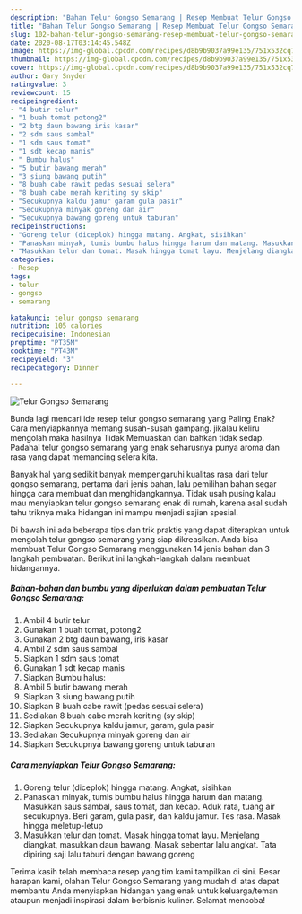 ```yaml
---
description: "Bahan Telur Gongso Semarang | Resep Membuat Telur Gongso Semarang Yang Paling Enak"
title: "Bahan Telur Gongso Semarang | Resep Membuat Telur Gongso Semarang Yang Paling Enak"
slug: 102-bahan-telur-gongso-semarang-resep-membuat-telur-gongso-semarang-yang-paling-enak
date: 2020-08-17T03:14:45.548Z
image: https://img-global.cpcdn.com/recipes/d8b9b9037a99e135/751x532cq70/telur-gongso-semarang-foto-resep-utama.jpg
thumbnail: https://img-global.cpcdn.com/recipes/d8b9b9037a99e135/751x532cq70/telur-gongso-semarang-foto-resep-utama.jpg
cover: https://img-global.cpcdn.com/recipes/d8b9b9037a99e135/751x532cq70/telur-gongso-semarang-foto-resep-utama.jpg
author: Gary Snyder
ratingvalue: 3
reviewcount: 15
recipeingredient:
- "4 butir telur"
- "1 buah tomat potong2"
- "2 btg daun bawang iris kasar"
- "2 sdm saus sambal"
- "1 sdm saus tomat"
- "1 sdt kecap manis"
- " Bumbu halus"
- "5 butir bawang merah"
- "3 siung bawang putih"
- "8 buah cabe rawit pedas sesuai selera"
- "8 buah cabe merah keriting sy skip"
- "Secukupnya kaldu jamur garam gula pasir"
- "Secukupnya minyak goreng dan air"
- "Secukupnya bawang goreng untuk taburan"
recipeinstructions:
- "Goreng telur (diceplok) hingga matang. Angkat, sisihkan"
- "Panaskan minyak, tumis bumbu halus hingga harum dan matang. Masukkan saus sambal, saus tomat, dan kecap. Aduk rata, tuang air secukupnya. Beri garam, gula pasir, dan kaldu jamur. Tes rasa. Masak hingga meletup-letup"
- "Masukkan telur dan tomat. Masak hingga tomat layu. Menjelang diangkat, masukkan daun bawang. Masak sebentar lalu angkat. Tata dipiring saji lalu taburi dengan bawang goreng"
categories:
- Resep
tags:
- telur
- gongso
- semarang

katakunci: telur gongso semarang 
nutrition: 105 calories
recipecuisine: Indonesian
preptime: "PT35M"
cooktime: "PT43M"
recipeyield: "3"
recipecategory: Dinner

---
```



![Telur Gongso Semarang](https://img-global.cpcdn.com/recipes/d8b9b9037a99e135/751x532cq70/telur-gongso-semarang-foto-resep-utama.jpg)

Bunda lagi mencari ide resep telur gongso semarang yang Paling Enak? Cara menyiapkannya memang susah-susah gampang. jikalau keliru mengolah maka hasilnya Tidak Memuaskan dan bahkan tidak sedap. Padahal telur gongso semarang yang enak seharusnya punya aroma dan rasa yang dapat memancing selera kita.



Banyak hal yang sedikit banyak mempengaruhi kualitas rasa dari telur gongso semarang, pertama dari jenis bahan, lalu pemilihan bahan segar hingga cara membuat dan menghidangkannya. Tidak usah pusing kalau mau menyiapkan telur gongso semarang enak di rumah, karena asal sudah tahu triknya maka hidangan ini mampu menjadi sajian spesial.


Di bawah ini ada beberapa tips dan trik praktis yang dapat diterapkan untuk mengolah telur gongso semarang yang siap dikreasikan. Anda bisa membuat Telur Gongso Semarang menggunakan 14 jenis bahan dan 3 langkah pembuatan. Berikut ini langkah-langkah dalam membuat hidangannya.

<!--inarticleads1-->

##### Bahan-bahan dan bumbu yang diperlukan dalam pembuatan Telur Gongso Semarang:

1. Ambil 4 butir telur
1. Gunakan 1 buah tomat, potong2
1. Gunakan 2 btg daun bawang, iris kasar
1. Ambil 2 sdm saus sambal
1. Siapkan 1 sdm saus tomat
1. Gunakan 1 sdt kecap manis
1. Siapkan  Bumbu halus:
1. Ambil 5 butir bawang merah
1. Siapkan 3 siung bawang putih
1. Siapkan 8 buah cabe rawit (pedas sesuai selera)
1. Sediakan 8 buah cabe merah keriting (sy skip)
1. Siapkan Secukupnya kaldu jamur, garam, gula pasir
1. Sediakan Secukupnya minyak goreng dan air
1. Siapkan Secukupnya bawang goreng untuk taburan




<!--inarticleads2-->

##### Cara menyiapkan Telur Gongso Semarang:

1. Goreng telur (diceplok) hingga matang. Angkat, sisihkan
1. Panaskan minyak, tumis bumbu halus hingga harum dan matang. Masukkan saus sambal, saus tomat, dan kecap. Aduk rata, tuang air secukupnya. Beri garam, gula pasir, dan kaldu jamur. Tes rasa. Masak hingga meletup-letup
1. Masukkan telur dan tomat. Masak hingga tomat layu. Menjelang diangkat, masukkan daun bawang. Masak sebentar lalu angkat. Tata dipiring saji lalu taburi dengan bawang goreng




Terima kasih telah membaca resep yang tim kami tampilkan di sini. Besar harapan kami, olahan Telur Gongso Semarang yang mudah di atas dapat membantu Anda menyiapkan hidangan yang enak untuk keluarga/teman ataupun menjadi inspirasi dalam berbisnis kuliner. Selamat mencoba!
